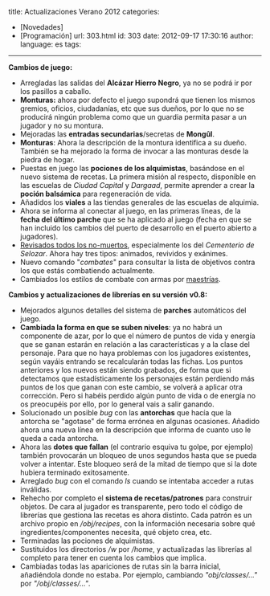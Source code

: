 title: Actualizaciones Verano 2012
categories:
  - [Novedades]
  - [Programación]
url: 303.html
id: 303
date: 2012-09-17 17:30:16
author:
language: es
tags:
---
**Cambios de juego:**  

*   Arregladas las salidas del **Alcázar Hierro Negro**, ya no se podrá ir por los pasillos a caballo.    
*   **Monturas:** ahora por defecto el juego supondrá que tienen los mismos gremios, oficios, ciudadanías, etc que sus dueños, por lo que no se producirá ningún problema como que un guardia permita pasar a un jugador y no su montura.
*   Mejoradas las **entradas secundarias**/secretas de **Mongûl**.    
*   **Monturas**: Ahora la descripción de la montura identifica a su dueño. También se ha mejorado la forma de invocar a las monturas desde la piedra de hogar.    
*   Puestas en juego las **pociones de los alquimistas**, basándose en el nuevo sistema de recetas. La primera misión al respecto, disponible en las escuelas de _Ciudad Capital_ y _Dargaad_, permite aprender a crear la **poción balsámica** para regeneración de vida.
*   Añadidos los **viales** a las tiendas generales de las escuelas de alquimia.
*   Ahora se informa al conectar al juego, en las primeras líneas, de la **fecha del último parche** que se ha aplicado al juego (fecha en que se han incluido los cambios del puerto de desarrollo en el puerto abierto a jugadores).
*   [Revisados todos los no-muertos](http://www.ciudadcapital.net/archivo/revisados-los-no-muertos/), especialmente los del _Cementerio de Selozar_. Ahora hay tres tipos: animados, revividos y exánimes.
*   Nuevo comando "_combates_" para consultar la lista de objetivos contra los que estás combatiendo actualmente.
*   Cambiados los estilos de combate con armas por [maestrías](http://www.ciudadcapital.net/archivo/modificaciones-al-sistema-de-combate-maestrias/).

**Cambios y actualizaciones de librerías en su versión v0.8:**

*   Mejorados algunos detalles del sistema de **parches** automáticos del juego.
*   **Cambiada la forma en que se suben niveles**: ya no habrá un componente de azar, por lo que el número de puntos de vida y energía que se ganan estarán en relación a las características y a la clase del personaje. Para que no haya problemas con los jugadores existentes, según vayáis entrando se recalcularán todas las fichas. Los puntos anteriores y los nuevos están siendo grabados, de forma que si detectamos que estadísticamente los personajes están perdiendo más puntos de los que ganan con este cambio, se volverá a aplicar otra corrección. Pero si habéis perdido algún punto de vida o de energía no os preocupéis por ello, por lo general vais a salir ganando.
*   Solucionado un posible _bug_ con las **antorchas** que hacía que la antorcha se "agotase" de forma errónea en algunas ocasiones. Añadido ahora una nueva línea en la descripción que informa de cuanto uso le queda a cada antorcha.
*   Ahora las **dotes que fallan** (el contrario esquiva tu golpe, por ejemplo) también provocarán un bloqueo de unos segundos hasta que se pueda volver a intentar. Este bloqueo será de la mitad de tiempo que si la dote hubiera terminado exitosamente.
*   Arreglado _bug_ con el comando _ls_ cuando se intentaba acceder a rutas inválidas.
*   Rehecho por completo el **sistema de recetas/patrones** para construir objetos. De cara al jugador es transparente, pero todo el código de librerías que gestiona las recetas es ahora distinto. Cada patrón es un archivo propio en _/obj/recipes_, con la información necesaria sobre qué ingredientes/componentes necesita, qué objeto crea, etc.
*   Terminadas las pociones de alquimistas.
*   Sustituidos los directorios _/w_ por _/home_, y actualizadas las librerías al completo para tener en cuenta los cambios que implica.
*   Cambiadas todas las apariciones de rutas sin la barra inicial, añadiéndola donde no estaba. Por ejemplo, cambiando _"obj/classes/..."_ por _"/obj/classes/..."_.
